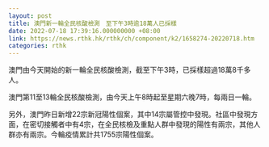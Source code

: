 ```yaml
---
layout: post
title: 澳門新一輪全民核酸檢測　至下午3時逾18萬人已採樣
date: 2022-07-18 17:39:16.000000000 +08:00
link: https://news.rthk.hk/rthk/ch/component/k2/1658274-20220718.htm
categories: rthk
---
```


澳門由今天開始的新一輪全民核酸檢測，截至下午3時，已採樣超過18萬8千多人。

澳門第11至13輪全民核酸檢測，由今天上午8時起至星期六晚7時，每兩日一輪。

另外，澳門昨日新增22宗新冠陽性個案，其中14宗屬管控中發現。社區中發現方面，在密切接觸者中有4宗，在全民核檢及重點人群中發現的陽性有兩宗，其他人群亦有兩宗。今輪疫情累計共1755宗陽性個案。
